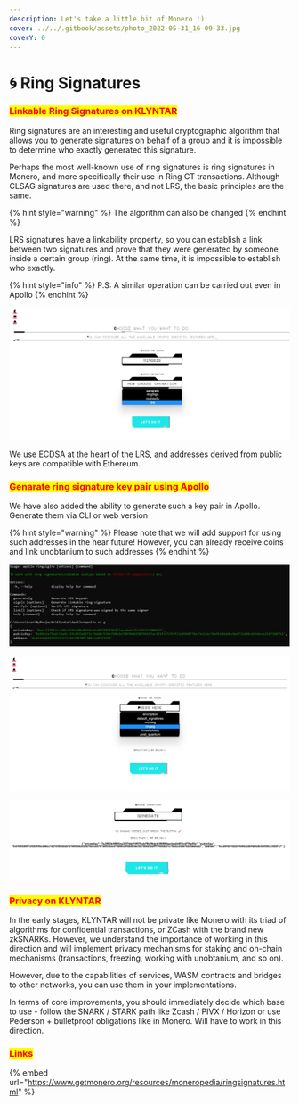 ```yaml
---
description: Let's take a little bit of Monero :)
cover: ../../.gitbook/assets/photo_2022-05-31_16-09-33.jpg
coverY: 0
---
```


# 🌀 Ring Signatures

### <mark style="color:red;">Linkable Ring Signatures on KLYNTAR</mark>

Ring signatures are an interesting and useful cryptographic algorithm that allows you to generate signatures on behalf of a group and it is impossible to determine who exactly generated this signature.

Perhaps the most well-known use of ring signatures is ring signatures in Monero, and more specifically their use in Ring CT transactions. Although CLSAG signatures are used there, and not LRS, the basic principles are the same.

{% hint style="warning" %}
The algorithm can also be changed
{% endhint %}

LRS signatures have a linkability property, so you can establish a link between two signatures and prove that they were generated by someone inside a certain group (ring). At the same time, it is impossible to establish who exactly.

{% hint style="info" %}
P.S: A similar operation can be carried out even in Apollo
{% endhint %}

![](<../../.gitbook/assets/image (25) (1).png>)

We use ECDSA at the heart of the LRS, and addresses derived from public keys are compatible with Ethereum.

### <mark style="color:red;">Genarate ring signature key pair using Apollo</mark>

We have also added the ability to generate such a key pair in Apollo. Generate them via CLI or web version

{% hint style="warning" %}
Please note that we will add support for using such addresses in the near future! However, you can already receive coins and link unobtanium to such addresses
{% endhint %}

![](<../../.gitbook/assets/image (20) (1).png>)

![](<../../.gitbook/assets/image (26) (1).png>)

![](<../../.gitbook/assets/image (2) (2).png>)

### <mark style="color:red;">Privacy on KLYNTAR</mark>

In the early stages, KLYNTAR will not be private like Monero with its triad of algorithms for confidential transactions, or ZCash with the brand new zkSNARKs. However, we understand the importance of working in this direction and will implement privacy mechanisms for staking and on-chain mechanisms (transactions, freezing, working with unobtanium, and so on).

However, due to the capabilities of services, WASM contracts and bridges to other networks, you can use them in your implementations.

In terms of core improvements, you should immediately decide which base to use - follow the SNARK / STARK path like Zcash / PIVX / Horizon or use Pederson + bulletproof obligations like in Monero. Will have to work in this direction.

### <mark style="color:red;">Links</mark>

{% embed url="https://www.getmonero.org/resources/moneropedia/ringsignatures.html" %}
